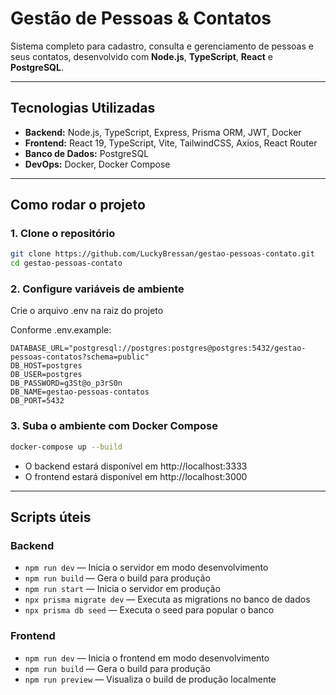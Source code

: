 # Gestão de Pessoas & Contatos

Sistema completo para cadastro, consulta e gerenciamento de pessoas e seus contatos, desenvolvido com **Node.js**, **TypeScript**, **React** e **PostgreSQL**.

---

## Tecnologias Utilizadas

- **Backend:** Node.js, TypeScript, Express, Prisma ORM, JWT, Docker
- **Frontend:** React 19, TypeScript, Vite, TailwindCSS, Axios, React Router
- **Banco de Dados:** PostgreSQL
- **DevOps:** Docker, Docker Compose

---

## Como rodar o projeto

### 1. Clone o repositório

```bash
git clone https://github.com/LuckyBressan/gestao-pessoas-contato.git
cd gestao-pessoas-contato
```

### 2. Configure variáveis de ambiente

Crie o arquivo .env na raiz do projeto

Conforme .env.example:

```env
DATABASE_URL="postgresql://postgres:postgres@postgres:5432/gestao-pessoas-contatos?schema=public"
DB_HOST=postgres
DB_USER=postgres
DB_PASSWORD=g3St@o_p3rS0n
DB_NAME=gestao-pessoas-contatos
DB_PORT=5432
```

### 3. Suba o ambiente com Docker Compose

```bash
docker-compose up --build
```

- O backend estará disponível em http://localhost:3333
- O frontend estará disponível em http://localhost:3000

---

## Scripts úteis
### Backend
- `npm run dev` — Inicia o servidor em modo desenvolvimento
- `npm run build` — Gera o build para produção
- `npm run start` — Inicia o servidor em produção
- `npx prisma migrate dev` — Executa as migrations no banco de dados
- `npx prisma db seed` — Executa o seed para popular o banco

### Frontend
- `npm run dev` — Inicia o frontend em modo desenvolvimento
- `npm run build` — Gera o build para produção
- `npm run preview` — Visualiza o build de produção localmente